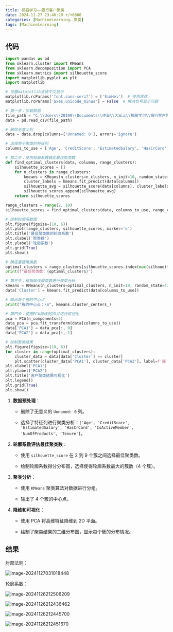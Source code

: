 ```yaml
---
title: 机器学习——银行客户聚类
date: 2024-11-27 23:46:20 +/+0800
categories: [MachineLearning，聚类]
tags: [MachineLearning]
---
```


## 代码

```python
import pandas as pd
from sklearn.cluster import KMeans
from sklearn.decomposition import PCA
from sklearn.metrics import silhouette_score
import matplotlib.pyplot as plt
import matplotlib

# 设置matplotlib支持中文显示
matplotlib.rcParams['font.sans-serif'] = ['SimHei']  # 使用黑体
matplotlib.rcParams['axes.unicode_minus'] = False  # 解决负号显示问题

# 第一步：加载数据
file_path = "C:\\Users\\20199\\Documents\\作业\\大三上\\机器学习\\银行客户聚类\\select-data.csv"
data = pd.read_csv(file_path)

# 删除无意义列
data = data.drop(columns=['Unnamed: 0'], errors='ignore')

# 选择用于聚类的特征列
columns_to_use = ['Age', 'CreditScore', 'EstimatedSalary', 'HasCrCard', 'IsActiveMember', 'NumOfProducts', 'Tenure']

# 第二步：使用轮廓系数确定最佳聚类数
def find_optimal_clusters(data, columns, range_clusters):
    silhouette_scores = []
    for n_clusters in range_clusters:
        kmeans = KMeans(n_clusters=n_clusters, n_init=10, random_state=42)
        cluster_labels = kmeans.fit_predict(data[columns])
        silhouette_avg = silhouette_score(data[columns], cluster_labels)
        silhouette_scores.append(silhouette_avg)
    return silhouette_scores

range_clusters = range(2, 10)
silhouette_scores = find_optimal_clusters(data, columns_to_use, range_clusters)

# 绘制轮廓系数图
plt.figure(figsize=(10, 6))
plt.plot(range_clusters, silhouette_scores, marker='o')
plt.title('最佳聚类数的轮廓系数')
plt.xlabel('聚类数')
plt.ylabel('轮廓系数')
plt.grid(True)
plt.show()

# 确定最佳聚类数
optimal_clusters = range_clusters[silhouette_scores.index(max(silhouette_scores))]
print(f"最佳聚类数：{optimal_clusters}")

# 第三步：根据最佳聚类数进行聚类分析
kmeans = KMeans(n_clusters=optimal_clusters, n_init=10, random_state=42)
data['Cluster'] = kmeans.fit_predict(data[columns_to_use])

# 输出每个簇的中心点
print("簇的中心点：\n", kmeans.cluster_centers_)

# 第四步：使用PCA降维到2D并进行可视化
pca = PCA(n_components=2)
data_pca = pca.fit_transform(data[columns_to_use])
data['PCA1'] = data_pca[:, 0]
data['PCA2'] = data_pca[:, 1]

# 绘制聚类结果
plt.figure(figsize=(10, 6))
for cluster in range(optimal_clusters):
    cluster_data = data[data['Cluster'] == cluster]
    plt.scatter(cluster_data['PCA1'], cluster_data['PCA2'], label=f'簇 {cluster}')
plt.xlabel('PCA1')
plt.ylabel('PCA2')
plt.title('客户聚类结果可视化')
plt.legend()
plt.grid(True)
plt.show()

```

1. **数据预处理**：

   - 删除了无意义的 `Unnamed: 0` 列。

   - 选择了特征列进行聚类分析：`['Age', 'CreditScore', 'EstimatedSalary', 'HasCrCard', 'IsActiveMember', 'NumOfProducts', 'Tenure']`。

2. **轮廓系数评估最佳聚类数**：

   - 使用 `silhouette_score` 在 2 到 9 个簇之间选择最佳聚类数。

   - 绘制轮廓系数得分分布图，选择使得轮廓系数最大的簇数（4 个簇）。

3. **聚类分析**：

   - 使用 `KMeans` 聚类算法对数据进行分组。

   - 输出了 4 个簇的中心点。

4. **降维和可视化**：

   - 使用 PCA 将高维特征降维到 2D 平面。

   - 绘制了聚类结果的二维分布图，显示每个簇的分布情况。

## 结果

肘部法则：

![image-20241127031018448](https://cdn.jsdelivr.net/gh/1007wang/Typora-img@img/img/image-20241127031018448.png)

轮廓系数：

![image-20241126212506209](https://cdn.jsdelivr.net/gh/1007wang/Typora-img@img/img/image-20241126212506209.png)

![image-20241126212436462](https://cdn.jsdelivr.net/gh/1007wang/Typora-img@img/img/image-20241126212436462.png)

![image-20241126212445700](https://cdn.jsdelivr.net/gh/1007wang/Typora-img@img/img/image-20241126212445700.png)



![image-20241126212451670](https://cdn.jsdelivr.net/gh/1007wang/Typora-img@img/img/image-20241126212451670.png)
